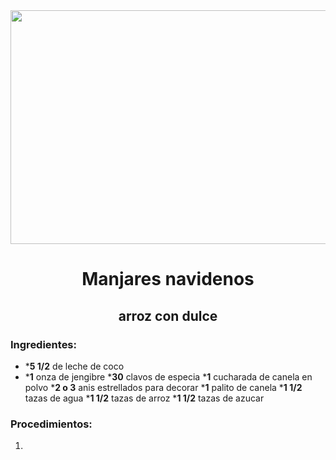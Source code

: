 <div align="center">

<img src="https://4.bp.blogspot.com/-aVWbg17SmqY/XCBCkuLb_WI/AAAAAAAAVtc/yDxMwDDGdPcNwjjmJ1vFqFLvrYv9D1tfwCLcBGAs/s1600/DSCN5348.JPG" width="520" height="374" />

# Manjares navidenos
## arroz con dulce

</div>

### Ingredientes:
- ***5 1/2** de leche de coco
- ***1** onza de jengibre
***30** clavos de especia
***1** cucharada de canela en polvo
***2 o 3** anis estrellados para decorar
***1** palito de canela
***1 1/2** tazas de agua
***1 1/2** tazas de arroz
***1 1/2** tazas de azucar

### Procedimientos:
1. 
